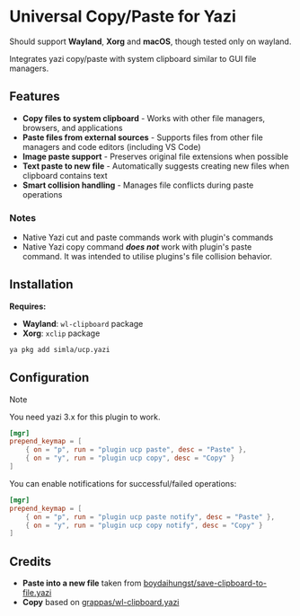 # Universal Copy/Paste for Yazi

Should support **Wayland**, **Xorg** and **macOS**, though tested only on wayland. 

Integrates yazi copy/paste with system clipboard similar to GUI file managers.

## Features

- **Copy files to system clipboard** - Works with other file managers, browsers, and applications
- **Paste files from external sources** - Supports files from other file managers and code editors (including VS Code)
- **Image paste support** - Preserves original file extensions when possible
- **Text paste to new file** - Automatically suggests creating new files when clipboard contains text
- **Smart collision handling** - Manages file conflicts during paste operations


### Notes

- Native Yazi cut and paste commands work with plugin's commands
- Native Yazi copy command ***does not*** work with plugin's paste command. It was intended to utilise plugins's file collision behavior. 


## Installation

**Requires:**

- **Wayland**: `wl-clipboard` package
- **Xorg**: `xclip` package  

```bash
ya pkg add simla/ucp.yazi
```

## Configuration

> [!NOTE]
> You need yazi 3.x for this plugin to work.

```toml
[mgr]
prepend_keymap = [
    { on = "p", run = "plugin ucp paste", desc = "Paste" },
    { on = "y", run = "plugin ucp copy", desc = "Copy" }
]
```

You can enable notifications for successful/failed operations:

```toml
[mgr]
prepend_keymap = [
    { on = "p", run = "plugin ucp paste notify", desc = "Paste" },
    { on = "y", run = "plugin ucp copy notify", desc = "Copy" }
]
```

## Credits

- **Paste into a new file** taken from [boydaihungst/save-clipboard-to-file.yazi](https://github.com/boydaihungst/save-clipboard-to-file.yazi)
- **Copy** based on [grappas/wl-clipboard.yazi](https://github.com/grappas/wl-clipboard.yazi)